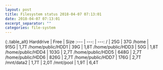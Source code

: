 ```yaml
---
layout: post
title: Filesystem status 2018-04-07 07:13:01
date: 2018-04-07 07:13:01
excerpt_separator: ""
categories: file-system
---
```

{:.table_alt}
Harddrive | Free | Size
:--- | ---: | ---:
/ | 25G | 37G
/home | 915G | 1,7T
/home/public/HDD1 | 39G | 1,8T
/home/public/HDD3 | 50G | 1,8T
/home/public/HDD4 | 103G | 2,7T
/home/public/HDD5 | 648G | 2,7T
/home/public/HDD6 | 826G | 2,7T
/home/public/HDD7 | 176G | 2,7T
/mnt/data2 | 1,7T | 2,0T
/mnt/pool | 1,9T | 6,4T
